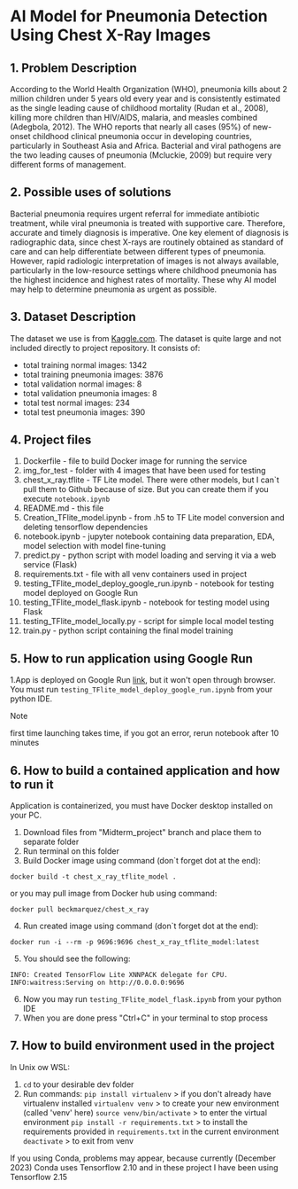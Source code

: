 # AI Model for Pneumonia Detection Using Chest X-Ray Images

## 1. Problem Description

According to the World Health Organization (WHO), pneumonia kills about 2 million children under 5 years old every year and is consistently estimated as the single leading cause of childhood mortality (Rudan et al., 2008), killing more children than HIV/AIDS, malaria, and measles combined (Adegbola, 2012). The WHO reports that nearly all cases (95%) of new-onset childhood clinical pneumonia occur in developing countries, particularly in Southeast Asia and Africa. Bacterial and viral pathogens are the two leading causes of pneumonia (Mcluckie, 2009) but require very different forms of management.

## 2. Possible uses of solutions

Bacterial pneumonia requires urgent referral for immediate antibiotic treatment, while viral pneumonia is treated with supportive care. Therefore, accurate and timely diagnosis is imperative. One key element of diagnosis is radiographic data, since chest X-rays are routinely obtained as standard of care and can help differentiate between different types of pneumonia. However, rapid radiologic interpretation of images is not always available, particularly in the low-resource settings where childhood pneumonia has the highest incidence and highest rates of mortality. These why AI model may help to determine pneumonia as urgent as possible.

## 3. Dataset Description

The dataset we use is from [Kaggle.com](https://www.kaggle.com/datasets/paultimothymooney/chest-xray-pneumonia). The dataset is quite large and not included directly to project repository. It consists of:
- total training normal images: 1342
- total training pneumonia images: 3876
- total validation normal images: 8
- total validation pneumonia images: 8
- total test normal images: 234
- total test pneumonia images: 390

## 4. Project files

1. Dockerfile - file to build Docker image for running the service
1. img_for_test - folder with 4 images that have been used for testing
1. chest_x_ray.tflite - TF Lite model. There were other models, but I can\`t pull them to Github because of size. But you can create them if you execute `notebook.ipynb`
1. README.md - this file
1. Creation_TFlite_model.ipynb - from .h5 to TF Lite model conversion and deleting tensorflow dependencies
1. notebook.ipynb - jupyter notebook containing data preparation, EDA, model selection with model fine-tuning
1. predict.py - python script with model loading and serving it via a web service (Flask)
1. requirements.txt - file with all venv containers used in project
1. testing_TFlite_model_deploy_google_run.ipynb - notebook for testing model deployed on Google Run
1. testing_TFlite_model_flask.ipynb - notebook for testing model using Flask
1. testing_TFlite_model_locally.py - script for simple local model testing
1. train.py - python script containing the final model training

## 5. How to run application using Google Run

1.App is deployed on Google Run [link](https://chest-x-ray-txo26qljya-ew.a.run.app/predict), but it won't open through browser. 
You must run `testing_TFlite_model_deploy_google_run.ipynb` from your python IDE.
> [!NOTE]
>
> first time launching takes time, if you got an error, rerun notebook after 10 minutes

## 6. How to build a contained application and how to run it

Application is containerized, you must have Docker desktop installed on your PC.

1. Download files from "Midterm_project" branch and place them to separate folder
2. Run terminal on this folder
3. Build Docker image using command (don`t forget dot at the end):

```
docker build -t chest_x_ray_tflite_model .
```
or 
you may pull image from Docker hub using command:
```
docker pull beckmarquez/chest_x_ray
```
4. Run created image using command (don`t forget dot at the end):

```
docker run -i --rm -p 9696:9696 chest_x_ray_tflite_model:latest
```

5. You should see the following:

```
INFO: Created TensorFlow Lite XNNPACK delegate for CPU.
INFO:waitress:Serving on http://0.0.0.0:9696
```

6. Now you may run `testing_TFlite_model_flask.ipynb` from your python IDE
7. When you are done press "Ctrl+C" in your terminal to stop process

## 7. How to build environment used in the project

In Unix ow WSL:
1. `cd` to your desirable dev folder
2. Run commands:
`pip install virtualenv` > if you don't already have virtualenv installed
`virtualenv venv` > to create your new environment (called 'venv' here)
`source venv/bin/activate` > to enter the virtual environment
`pip install -r requirements.txt` > to install the requirements provided in `requirements.txt` in the current environment
`deactivate` > to exit from venv

If you using Conda, problems may appear, because currently (December 2023) Conda uses Tensorflow 2.10 and in these project I have been using Tensorflow 2.15